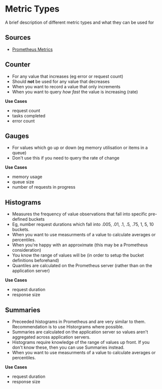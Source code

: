 # Metric Types
A brief description of different metric types and what they can be used for

## Sources
- [Prometheus Metrics](https://tomgregory.com/the-four-types-of-prometheus-metrics/)

## Counter
- For any value that increases (eg error or request count)
- Should **not** be used for any value that decreases
- When you want to record a value that only increments
- When you want to query _how fast_ the value is increasing (rate)

**Use Cases**
- request count
- tasks completed
- error count

## Gauges
- For values which go up or down (eg memory utilisation or items in a queue)
- Don't use this if you need to query the rate of change

**Use Cases**
- memory usage
- queue size
- number of requests in progress

## Histograms
- Measures the frequency of value observations that fall into specific pre-defined buckets
- Eg, number request durations which fall into .005, .01, .1, .5, .75, 1, 5, 10 buckets.
- When you want to use measurments of a value to calculate averages or percentiles. 
- When you're happy with an approximate (this may be a Prometheus consideration)
- You know the range of values will be (in order to setup the bucket definitions beforehand)
- Quantiles are calculated on the Prometheus server (rather than on the application server)

**Use Cases**
- request duration
- response size

## Summaries
- Preceeded histograms in Prometheus and are very similar to them. Recommendation is to use Historgrams where possible.
- Summaries are calculated on the application server so values aren't aggregated across application servers.
- Histograms require knowledge of the range of values up front. If you don't know these, then you can use Summaries instead.
- When you want to use measurments of a value to calculate averages or percentiles. 

**Use Cases**
- request duration
- response size

